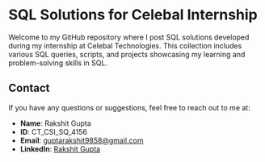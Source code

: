 # SQL Solutions for Celebal Internship

Welcome to my GitHub repository where I post SQL solutions developed during my internship at Celebal Technologies. This collection includes various SQL queries, scripts, and projects showcasing my learning and problem-solving skills in SQL.


## Contact

If you have any questions or suggestions, feel free to reach out to me at:
- **Name**: Rakshit Gupta
- **ID**: CT_CSI_SQ_4156
- **Email**: guptarakshit9858@gmail.com
- **LinkedIn**: [Rakshit Gupta](https://www.linkedin.com/in/rakshit9/)
